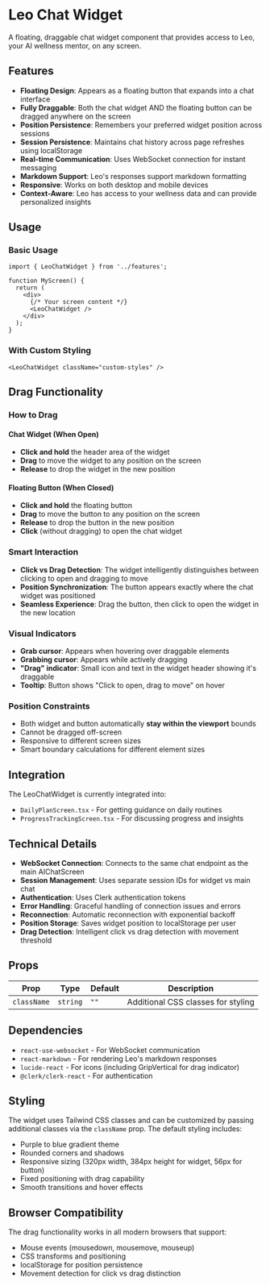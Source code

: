 # Leo Chat Widget

A floating, draggable chat widget component that provides access to Leo, your AI wellness mentor, on any screen.

## Features

- **Floating Design**: Appears as a floating button that expands into a chat interface
- **Fully Draggable**: Both the chat widget AND the floating button can be dragged anywhere on the screen
- **Position Persistence**: Remembers your preferred widget position across sessions
- **Session Persistence**: Maintains chat history across page refreshes using localStorage
- **Real-time Communication**: Uses WebSocket connection for instant messaging
- **Markdown Support**: Leo's responses support markdown formatting
- **Responsive**: Works on both desktop and mobile devices
- **Context-Aware**: Leo has access to your wellness data and can provide personalized insights

## Usage

### Basic Usage

```tsx
import { LeoChatWidget } from '../features';

function MyScreen() {
  return (
    <div>
      {/* Your screen content */}
      <LeoChatWidget />
    </div>
  );
}
```

### With Custom Styling

```tsx
<LeoChatWidget className="custom-styles" />
```

## Drag Functionality

### How to Drag

#### Chat Widget (When Open)
- **Click and hold** the header area of the widget
- **Drag** to move the widget to any position on the screen
- **Release** to drop the widget in the new position

#### Floating Button (When Closed)
- **Click and hold** the floating button
- **Drag** to move the button to any position on the screen
- **Release** to drop the button in the new position
- **Click** (without dragging) to open the chat widget

### Smart Interaction
- **Click vs Drag Detection**: The widget intelligently distinguishes between clicking to open and dragging to move
- **Position Synchronization**: The button appears exactly where the chat widget was positioned
- **Seamless Experience**: Drag the button, then click to open the widget in the new location

### Visual Indicators
- **Grab cursor**: Appears when hovering over draggable elements
- **Grabbing cursor**: Appears while actively dragging
- **"Drag" indicator**: Small icon and text in the widget header showing it's draggable
- **Tooltip**: Button shows "Click to open, drag to move" on hover

### Position Constraints
- Both widget and button automatically **stay within the viewport** bounds
- Cannot be dragged off-screen
- Responsive to different screen sizes
- Smart boundary calculations for different element sizes

## Integration

The LeoChatWidget is currently integrated into:
- `DailyPlanScreen.tsx` - For getting guidance on daily routines
- `ProgressTrackingScreen.tsx` - For discussing progress and insights

## Technical Details

- **WebSocket Connection**: Connects to the same chat endpoint as the main AIChatScreen
- **Session Management**: Uses separate session IDs for widget vs main chat
- **Authentication**: Uses Clerk authentication tokens
- **Error Handling**: Graceful handling of connection issues and errors
- **Reconnection**: Automatic reconnection with exponential backoff
- **Position Storage**: Saves widget position to localStorage per user
- **Drag Detection**: Intelligent click vs drag detection with movement threshold

## Props

| Prop | Type | Default | Description |
|------|------|---------|-------------|
| `className` | `string` | `""` | Additional CSS classes for styling |

## Dependencies

- `react-use-websocket` - For WebSocket communication
- `react-markdown` - For rendering Leo's markdown responses
- `lucide-react` - For icons (including GripVertical for drag indicator)
- `@clerk/clerk-react` - For authentication

## Styling

The widget uses Tailwind CSS classes and can be customized by passing additional classes via the `className` prop. The default styling includes:

- Purple to blue gradient theme
- Rounded corners and shadows
- Responsive sizing (320px width, 384px height for widget, 56px for button)
- Fixed positioning with drag capability
- Smooth transitions and hover effects

## Browser Compatibility

The drag functionality works in all modern browsers that support:
- Mouse events (mousedown, mousemove, mouseup)
- CSS transforms and positioning
- localStorage for position persistence
- Movement detection for click vs drag distinction 